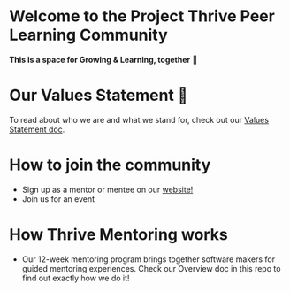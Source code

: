 # Welcome to the Project Thrive Peer Learning Community 
**This is a space for Growing & Learning, together** :rocket: 

# Our Values Statement 🤩
To read about who we are and what we stand for, check out our [Values Statement doc](https://docs.google.com/presentation/d/173nT8Fx8hVVqlp1GiGWMfM0NkpOQVNTHsjvg9PHEcR0/edit#slide=id.g8c21d45731_0_0). 

# How to join the community
 - Sign up as a mentor or mentee on our [website!](https://foundation.offerzen.com/)
 - Join us for  an event 

# How Thrive Mentoring works
 - Our 12-week mentoring program brings together software makers for guided mentoring experiences. Check our Overview doc in this repo to find out exactly how we do it! 
